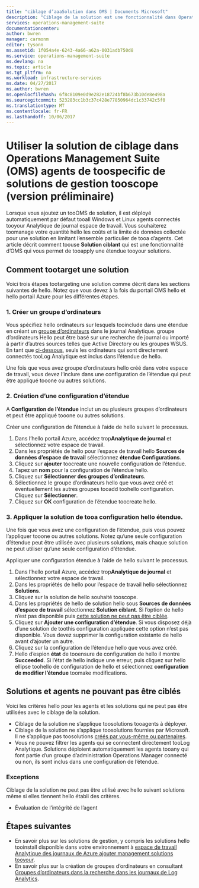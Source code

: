 ```yaml
---
title: "ciblage d’aaaSolution dans OMS | Documents Microsoft"
description: "Ciblage de la solution est une fonctionnalité dans Operations Management Suite (OMS) qui vous permet de toolimit management solutions tooa ensemble spécifique d’agents.  Cet article décrit comment toocreate une configuration de l’étendue et appliquez-le tooa solution."
services: operations-management-suite
documentationcenter: 
author: bwren
manager: carmonm
editor: tysonn
ms.assetid: 1f054a4e-6243-4a66-a62a-0031adb750d8
ms.service: operations-management-suite
ms.devlang: na
ms.topic: article
ms.tgt_pltfrm: na
ms.workload: infrastructure-services
ms.date: 04/27/2017
ms.author: bwren
ms.openlocfilehash: 6f8c8109e0d9e282e18724bf8b673b10de8e498a
ms.sourcegitcommit: 523283cc1b3c37c428e77850964dc1c33742c5f0
ms.translationtype: MT
ms.contentlocale: fr-FR
ms.lasthandoff: 10/06/2017
---
```

# <a name="use-solution-targeting-in-operations-management-suite-oms-tooscope-management-solutions-toospecific-agents-preview"></a>Utiliser la solution de ciblage dans Operations Management Suite (OMS) agents de toospecific de solutions de gestion tooscope (version préliminaire)
Lorsque vous ajoutez un tooOMS de solution, il est déployé automatiquement par défaut tooall Windows et Linux agents connectés tooyour Analytique de journal espace de travail.  Vous souhaiterez toomanage votre quantité hello les coûts et la limite de données collectée pour une solution en limitant l’ensemble particulier de tooa d’agents.  Cet article décrit comment toouse **Solution ciblant** qui est une fonctionnalité d’OMS qui vous permet de tooapply une étendue tooyour solutions.

## <a name="how-tootarget-a-solution"></a>Comment tootarget une solution
Voici trois étapes tootargeting une solution comme décrit dans les sections suivantes de hello.  Notez que vous devez à la fois du portail OMS hello et hello portail Azure pour les différentes étapes.


### <a name="1-create-a-computer-group"></a>1. Créer un groupe d’ordinateurs
Vous spécifiez hello ordinateurs sur lesquels tooinclude dans une étendue en créant un [groupe d’ordinateurs](../log-analytics/log-analytics-computer-groups.md) dans le journal Analytique.  groupe d’ordinateurs Hello peut être basé sur une recherche de journal ou importé à partir d’autres sources telles que Active Directory ou les groupes WSUS. En tant que [ci-dessous](#solutions-and-agents-that-cant-be-targeted), seuls les ordinateurs qui sont directement connectés tooLog Analytique est inclus dans l’étendue de hello.

Une fois que vous avez groupe d’ordinateurs hello créé dans votre espace de travail, vous devez l’inclure dans une configuration de l’étendue qui peut être appliqué tooone ou autres solutions.
 
 
 ### <a name="2-create-a-scope-configuration"></a>2. Création d’une configuration d’étendue
 A **Configuration de l’étendue** inclut un ou plusieurs groupes d’ordinateurs et peut être appliqué tooone ou autres solutions. 
 
 Créer une configuration de l’étendue à l’aide de hello suivant le processus.  

 1. Dans l’hello portail Azure, accédez trop**Analytique de journal** et sélectionnez votre espace de travail.
 2. Dans les propriétés de hello pour l’espace de travail hello **Sources de données d’espace de travail** sélectionnez **étendue Configurations**.
 3. Cliquez sur **ajouter** toocreate une nouvelle configuration de l’étendue.
 4. Tapez un **nom** pour la configuration de l’étendue hello.
 5. Cliquez sur **Sélectionner des groupes d’ordinateurs**.
 6. Sélectionnez le groupe d’ordinateurs hello que vous avez créé et éventuellement les autres groupes tooadd toohello configuration.  Cliquez sur **Sélectionner**.  
 6. Cliquez sur **OK** configuration de l’étendue toocreate hello. 


 ### <a name="3-apply-hello-scope-configuration-tooa-solution"></a>3. Appliquer la solution de tooa configuration hello étendue.
Une fois que vous avez une configuration de l’étendue, puis vous pouvez l’appliquer tooone ou autres solutions.  Notez qu’une seule configuration d’étendue peut être utilisée avec plusieurs solutions, mais chaque solution ne peut utiliser qu’une seule configuration d’étendue.

Appliquer une configuration étendue à l’aide de hello suivant le processus.  

 1. Dans l’hello portail Azure, accédez trop**Analytique de journal** et sélectionnez votre espace de travail.
 2. Dans les propriétés de hello pour l’espace de travail hello sélectionnez **Solutions**.
 3. Cliquez sur la solution de hello souhaité tooscope.
 4. Dans les propriétés de hello de solution hello sous **Sources de données d’espace de travail** sélectionnez **Solution ciblant**.  Si l’option de hello n’est pas disponible puis [cette solution ne peut pas être ciblée](#solutions-and-agents-that-cant-be-targeted).
 5. Cliquez sur **Ajouter une configuration d’étendue**.  Si vous disposez déjà d’une solution de toothis configuration appliquée cette option n’est pas disponible.  Vous devez supprimer la configuration existante de hello avant d’ajouter un autre.
 6. Cliquez sur la configuration de l’étendue hello que vous avez créé.
 7. Hello d’espion **état** de tooensure de configuration de hello il montre **Succeeded**.  Si l’état de hello indique une erreur, puis cliquez sur hello ellipse toohello de configuration de hello et sélectionnez **configuration de modifier l’étendue** toomake modifications.

## <a name="solutions-and-agents-that-cant-be-targeted"></a>Solutions et agents ne pouvant pas être ciblés
Voici les critères hello pour les agents et les solutions qui ne peut pas être utilisées avec le ciblage de la solution.

- Ciblage de la solution ne s’applique toosolutions tooagents à déployer.
- Ciblage de la solution ne s’applique toosolutions fournies par Microsoft.  Il ne s’applique pas toosolutions [créés par vous-même ou partenaires](operations-management-suite-solutions-creating.md).
- Vous ne pouvez filtrer les agents qui se connectent directement tooLog Analytique.  Solutions déploient automatiquement les agents tooany qui font partie d’un groupe d’administration Operations Manager connecté ou non, ils sont inclus dans une configuration de l’étendue.

### <a name="exceptions"></a>Exceptions
Ciblage de la solution ne peut pas être utilisé avec hello suivant solutions même si elles tiennent hello établi des critères.

- Évaluation de l’intégrité de l’agent

## <a name="next-steps"></a>Étapes suivantes
- En savoir plus sur les solutions de gestion, y compris les solutions hello tooinstall disponible dans votre environnement à [espace de travail Analytique des journaux de Azure ajouter management solutions tooyour](../log-analytics/log-analytics-add-solutions.md).
- En savoir plus sur la création de groupes d’ordinateurs en consultant [Groupes d’ordinateurs dans la recherche dans les journaux de Log Analytics](../log-analytics/log-analytics-computer-groups.md).